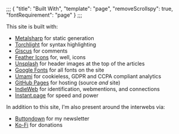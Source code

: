;;;
{
	"title": "Built With",
	"template": "page",
	"removeScrollspy": true,
	"fontRequirement": "page"
}
;;;

This site is built with:

* [Metalsharp](https://github.com/IanWold/Metalsharp) for static generation
* [Torchlight](https://torchlight.dev/) for syntax highlighting
* [Giscus](https://giscus.app/) for comments
* [Feather Icons](https://feathericons.com/) for, well, icons
* [Unsplash](https://unsplash.com/) for header images at the top of the articles
* [Google Fonts](https://fonts.google.com/) for all fonts on the site
* [Umami](https://umami.is) for cookieless, GDPR and CCPA compliant analytics
* [GitHub Pages](https://github.com/IanWold/ianwold.github.io) for hosting (source _and_ site)
* [IndieWeb](https://ian.wold.guru/Posts/ive_indiewebbed_my_site.html) for identification, webmentions, and connections
* [Instant.page](https://instant.page/) for speed and power

In addition to this site, I'm also present around the interwebs via:

* [Buttondown](https://buttondown.email/ianwold) for my newsletter
* [Ko-Fi](https://ko-fi.com/ianwold) for donations
